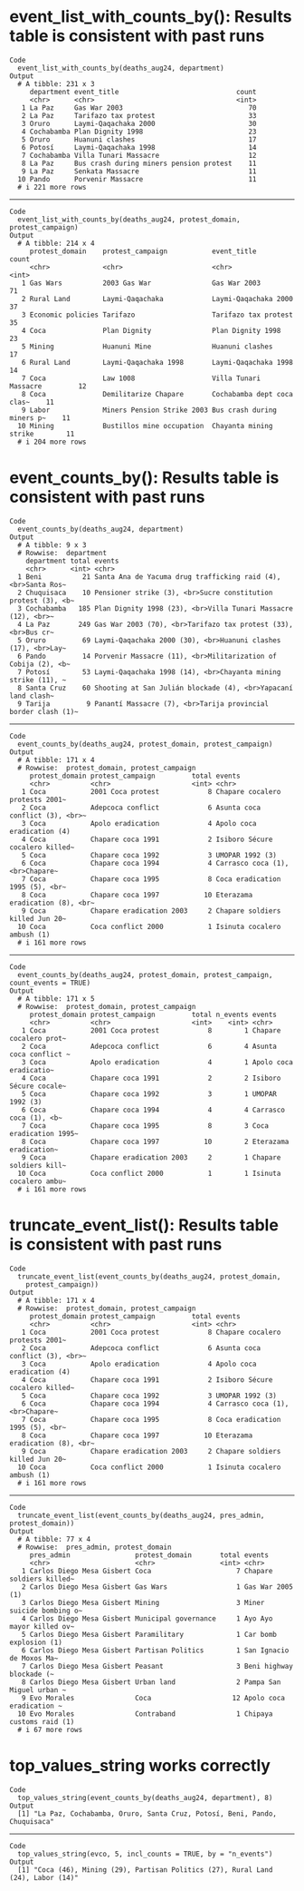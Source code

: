 # event_list_with_counts_by(): Results table is consistent with past runs

    Code
      event_list_with_counts_by(deaths_aug24, department)
    Output
      # A tibble: 231 x 3
         department event_title                             count
         <chr>      <chr>                                   <int>
       1 La Paz     Gas War 2003                               70
       2 La Paz     Tarifazo tax protest                       33
       3 Oruro      Laymi-Qaqachaka 2000                       30
       4 Cochabamba Plan Dignity 1998                          23
       5 Oruro      Huanuni clashes                            17
       6 Potosí     Laymi-Qaqachaka 1998                       14
       7 Cochabamba Villa Tunari Massacre                      12
       8 La Paz     Bus crash during miners pension protest    11
       9 La Paz     Senkata Massacre                           11
      10 Pando      Porvenir Massacre                          11
      # i 221 more rows

---

    Code
      event_list_with_counts_by(deaths_aug24, protest_domain, protest_campaign)
    Output
      # A tibble: 214 x 4
         protest_domain    protest_campaign           event_title                count
         <chr>             <chr>                      <chr>                      <int>
       1 Gas Wars          2003 Gas War               Gas War 2003                  71
       2 Rural Land        Laymi-Qaqachaka            Laymi-Qaqachaka 2000          37
       3 Economic policies Tarifazo                   Tarifazo tax protest          35
       4 Coca              Plan Dignity               Plan Dignity 1998             23
       5 Mining            Huanuni Mine               Huanuni clashes               17
       6 Rural Land        Laymi-Qaqachaka 1998       Laymi-Qaqachaka 1998          14
       7 Coca              Law 1008                   Villa Tunari Massacre         12
       8 Coca              Demilitarize Chapare       Cochabamba dept coca clas~    11
       9 Labor             Miners Pension Strike 2003 Bus crash during miners p~    11
      10 Mining            Bustillos mine occupation  Chayanta mining strike        11
      # i 204 more rows

# event_counts_by(): Results table is consistent with past runs

    Code
      event_counts_by(deaths_aug24, department)
    Output
      # A tibble: 9 x 3
      # Rowwise:  department
        department total events                                                       
        <chr>      <int> <chr>                                                        
      1 Beni          21 Santa Ana de Yacuma drug trafficking raid (4), <br>Santa Ros~
      2 Chuquisaca    10 Pensioner strike (3), <br>Sucre constitution protest (3), <b~
      3 Cochabamba   185 Plan Dignity 1998 (23), <br>Villa Tunari Massacre (12), <br>~
      4 La Paz       249 Gas War 2003 (70), <br>Tarifazo tax protest (33), <br>Bus cr~
      5 Oruro         69 Laymi-Qaqachaka 2000 (30), <br>Huanuni clashes (17), <br>Lay~
      6 Pando         14 Porvenir Massacre (11), <br>Militarization of Cobija (2), <b~
      7 Potosí        53 Laymi-Qaqachaka 1998 (14), <br>Chayanta mining strike (11), ~
      8 Santa Cruz    60 Shooting at San Julián blockade (4), <br>Yapacaní land clash~
      9 Tarija         9 Panantí Massacre (7), <br>Tarija provincial border clash (1)~

---

    Code
      event_counts_by(deaths_aug24, protest_domain, protest_campaign)
    Output
      # A tibble: 171 x 4
      # Rowwise:  protest_domain, protest_campaign
         protest_domain protest_campaign         total events                         
         <chr>          <chr>                    <int> <chr>                          
       1 Coca           2001 Coca protest            8 Chapare cocalero protests 2001~
       2 Coca           Adepcoca conflict            6 Asunta coca conflict (3), <br>~
       3 Coca           Apolo eradication            4 Apolo coca eradication (4)     
       4 Coca           Chapare coca 1991            2 Isiboro Sécure cocalero killed~
       5 Coca           Chapare coca 1992            3 UMOPAR 1992 (3)                
       6 Coca           Chapare coca 1994            4 Carrasco coca (1), <br>Chapare~
       7 Coca           Chapare coca 1995            8 Coca eradication 1995 (5), <br~
       8 Coca           Chapare coca 1997           10 Eterazama eradication (8), <br~
       9 Coca           Chapare eradication 2003     2 Chapare soldiers killed Jun 20~
      10 Coca           Coca conflict 2000           1 Isinuta cocalero ambush (1)    
      # i 161 more rows

---

    Code
      event_counts_by(deaths_aug24, protest_domain, protest_campaign, count_events = TRUE)
    Output
      # A tibble: 171 x 5
      # Rowwise:  protest_domain, protest_campaign
         protest_domain protest_campaign         total n_events events                
         <chr>          <chr>                    <int>    <int> <chr>                 
       1 Coca           2001 Coca protest            8        1 Chapare cocalero prot~
       2 Coca           Adepcoca conflict            6        4 Asunta coca conflict ~
       3 Coca           Apolo eradication            4        1 Apolo coca eradicatio~
       4 Coca           Chapare coca 1991            2        2 Isiboro Sécure cocale~
       5 Coca           Chapare coca 1992            3        1 UMOPAR 1992 (3)       
       6 Coca           Chapare coca 1994            4        4 Carrasco coca (1), <b~
       7 Coca           Chapare coca 1995            8        3 Coca eradication 1995~
       8 Coca           Chapare coca 1997           10        2 Eterazama eradication~
       9 Coca           Chapare eradication 2003     2        1 Chapare soldiers kill~
      10 Coca           Coca conflict 2000           1        1 Isinuta cocalero ambu~
      # i 161 more rows

# truncate_event_list(): Results table is consistent with past runs

    Code
      truncate_event_list(event_counts_by(deaths_aug24, protest_domain,
        protest_campaign))
    Output
      # A tibble: 171 x 4
      # Rowwise:  protest_domain, protest_campaign
         protest_domain protest_campaign         total events                         
         <chr>          <chr>                    <int> <chr>                          
       1 Coca           2001 Coca protest            8 Chapare cocalero protests 2001~
       2 Coca           Adepcoca conflict            6 Asunta coca conflict (3), <br>~
       3 Coca           Apolo eradication            4 Apolo coca eradication (4)     
       4 Coca           Chapare coca 1991            2 Isiboro Sécure cocalero killed~
       5 Coca           Chapare coca 1992            3 UMOPAR 1992 (3)                
       6 Coca           Chapare coca 1994            4 Carrasco coca (1), <br>Chapare~
       7 Coca           Chapare coca 1995            8 Coca eradication 1995 (5), <br~
       8 Coca           Chapare coca 1997           10 Eterazama eradication (8), <br~
       9 Coca           Chapare eradication 2003     2 Chapare soldiers killed Jun 20~
      10 Coca           Coca conflict 2000           1 Isinuta cocalero ambush (1)    
      # i 161 more rows

---

    Code
      truncate_event_list(event_counts_by(deaths_aug24, pres_admin, protest_domain))
    Output
      # A tibble: 77 x 4
      # Rowwise:  pres_admin, protest_domain
         pres_admin                protest_domain       total events                  
         <chr>                     <chr>                <int> <chr>                   
       1 Carlos Diego Mesa Gisbert Coca                     7 Chapare soldiers killed~
       2 Carlos Diego Mesa Gisbert Gas Wars                 1 Gas War 2005 (1)        
       3 Carlos Diego Mesa Gisbert Mining                   3 Miner suicide bombing o~
       4 Carlos Diego Mesa Gisbert Municipal governance     1 Ayo Ayo mayor killed ov~
       5 Carlos Diego Mesa Gisbert Paramilitary             1 Car bomb explosion (1)  
       6 Carlos Diego Mesa Gisbert Partisan Politics        1 San Ignacio de Moxos Ma~
       7 Carlos Diego Mesa Gisbert Peasant                  3 Beni highway blockade (~
       8 Carlos Diego Mesa Gisbert Urban land               2 Pampa San Miguel urban ~
       9 Evo Morales               Coca                    12 Apolo coca eradication ~
      10 Evo Morales               Contraband               1 Chipaya customs raid (1)
      # i 67 more rows

# top_values_string works correctly

    Code
      top_values_string(event_counts_by(deaths_aug24, department), 8)
    Output
      [1] "La Paz, Cochabamba, Oruro, Santa Cruz, Potosí, Beni, Pando, Chuquisaca"

---

    Code
      top_values_string(evco, 5, incl_counts = TRUE, by = "n_events")
    Output
      [1] "Coca (46), Mining (29), Partisan Politics (27), Rural Land (24), Labor (14)"

